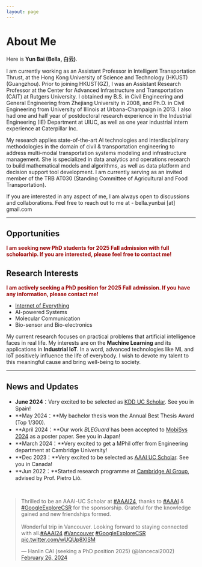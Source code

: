 ```yaml
---
layout: page
---
```


# About Me

<!-- <img src="https://caihanlin.com/caihanlin.jpg" class="floatpic"> -->

Here is **Yun Bai (Bella, 白云)**.<br>

I am currently working as an Assistant Professor in Intelligent Transportation Thrust, at the Hong Kong University of Science and Technology (HKUST) (Guangzhou). Prior to joining HKUST(GZ), I was an Assistant Research Professor at the Center for Advanced Infrastructure and Transportation (CAIT) at Rutgers University. I obtained my B.S. in Civil Engineering and General Engineering from Zhejiang University in 2008, and Ph.D. in Civil Engineering from University of Illinois at Urbana-Champaign in 2013. I also had one and half year of postdoctoral research experience in the Industrial Engineering (IE) Department at UIUC, as well as one year industrial intern experience at Caterpillar Inc.

My research applies state-of-the-art AI technologies and interdisciplinary methodologies in the domain of civil & transportation engineering to address multi-modal transportation systems modeling and infrastructure management. She is specialized in data analytics and operations research to build mathematical models and algorithms, as well as data platform and decision support tool development. I am currently serving as an invited member of the TRB AT030 (Standing Committee of Agricultural and Food Transportation).

If you are interested in any aspect of me, I am always open to discussions and collaborations. Feel free to reach out to me at - bella.yunbai [at] gmail.com

---
## Opportunities
**<font color="#990000">I am seeking new PhD students for 2025 Fall admission with full scholoarhip. If you are interested, please feel free to contact me!</font>**

## Research Interests

**<font color="#990000">I am actively seeking a PhD position for 2025 Fall admission. If you have any information, please contact me!</font>**

- [Internet of Everything](https://scholar.google.com/citations?view_op=search_authors&hl=zh-CN&mauthors=label:internet_of_everything)
- AI-powered Systems
- Molecular Communication
- Bio-sensor and Bio-electronics

My current research focuses on practical problems that artificial intelligence faces in real life. My interests are on the **Machine Learning** and its applications in **Industrial IoT**. In a word, advanced technologies like ML and IoT positively influence the life of everybody.  I wish to devote my talent to this meaningful cause and bring well-being to society.

---

## News and Updates

- **June 2024**：Very excited to be selected as [KDD UC Scholar](https://kdd2024.kdd.org/undergraduate-consortium/). See you in Spain!
- **May 2024：**My bachelor thesis won the Annual Best Thesis Award (Top 1/300).
- **April 2024：**Our work *BLEGuard* has been accepted to [MobiSys 2024](https://www.sigmobile.org/mobisys/2024/) as a poster paper. See you in Japan!
- **March 2024：**Very excited to get a MPhil offer from Engineering department at Cambridge University!
- **Dec 2023：**Very excited to be selected as [AAAI UC Scholar](https://aaai.org/aaai-conference/undergraduate-consortium-program/). See you in Canada!
- **Jun 2022：**Started research programme at [Cambridge AI Group](https://www.cl.cam.ac.uk/research/ai/), advised by Prof. Pietro Liò.

<br>

<blockquote class="twitter-tweet"><p lang="en" dir="ltr">Thrilled to be an AAAI-UC Scholar at <a href="https://twitter.com/hashtag/AAAI24?src=hash&amp;ref_src=twsrc%5Etfw">#AAAI24</a>, thanks to <a href="https://twitter.com/hashtag/AAAI?src=hash&amp;ref_src=twsrc%5Etfw">#AAAI</a> &amp; <a href="https://twitter.com/hashtag/GoogleExploreCSR?src=hash&amp;ref_src=twsrc%5Etfw">#GoogleExploreCSR</a> for the sponsorship. Grateful for the knowledge gained and new friendships formed.<br><br>Wonderful trip in Vancouver. Looking forward to staying connected with all.<a href="https://twitter.com/hashtag/AAAI24?src=hash&amp;ref_src=twsrc%5Etfw">#AAAI24</a> <a href="https://twitter.com/hashtag/Vancouver?src=hash&amp;ref_src=twsrc%5Etfw">#Vancouver</a> <a href="https://twitter.com/hashtag/GoogleExploreCSR?src=hash&amp;ref_src=twsrc%5Etfw">#GoogleExploreCSR</a> <a href="https://t.co/wUQUp8XlSM">pic.twitter.com/wUQUp8XlSM</a></p>&mdash; Hanlin CAI (seeking a PhD position 2025) (@lancecai2002) <a href="https://twitter.com/lancecai2002/status/1762210025173344260?ref_src=twsrc%5Etfw">February 26, 2024</a></blockquote> <script async src="https://platform.twitter.com/widgets.js" charset="utf-8"></script>

